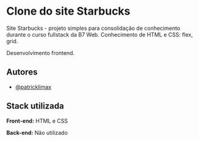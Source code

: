 # Clone do site Starbucks

Site Starbucks - projeto simples para consolidação de conhecimento durante o curso fullstack da B7 Web.
Conhecimento de HTML e CSS: flex, grid.

Desenvolvimento frontend.


## Autores

- [@patricklimax](https://www.github.com/octokatherine)


## Stack utilizada

**Front-end:** HTML e CSS

**Back-end:** Não utilizado

